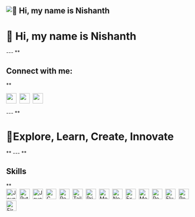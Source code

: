 ![👋 Hi, my name is Nishanth](https://mir-s3-cdn-cf.behance.net/project_modules/max_1200/79731568097599.5b50bca477735.jpg)
---
<div id="toc">
  <ul align="left" style="list-style: none">
    <summary>
      <h1>
        👋 Hi, my name is Nishanth
      </h1>
    </summary>
  </ul>
</div>
---
**<h2 align="left">Connect with me:</h2>** 
<p align="left"><a href="https://www.linkedin.com/in/www.linkedin.com/in/nishanthhks" target="_blank"><img src="https://img.shields.io/badge/LinkedIn-0077B5?style=for-the-badge&logo=linkedin&logoColor=white" height="28" style="margin-right: 4px"></a> <a href="https://github.com/https://github.com/nishanthhks" target="_blank"><img src="https://img.shields.io/badge/GitHub-100000?style=for-the-badge&logo=github&logoColor=white" height="28" style="margin-right: 4px"></a> <a href="nishanth.kkps@gmail.com" target="_blank"><img src="https://img.shields.io/badge/Gmail-D14836?style=for-the-badge&logo=gmail&logoColor=white" height="28" style="margin-right: 4px"></a></p>
---
 **<h1 align="left">🚀Explore, Learn, Create, Innovate</h1>**
---
 **<h2 align="left">Skills</h2>**

<div style="display: flex; flex-wrap: wrap; gap: 4px; justify-content: left;"><img src="https://img.shields.io/badge/JavaScript-F7DF1C?logo=javascript&logoColor=white" height="28" alt="JavaScript" style="margin-right: 4px"> <img src="https://img.shields.io/badge/Python-306998?logo=python&logoColor=white" height="28" alt="Python" style="margin-right: 4px"> <img src="https://img.shields.io/badge/Java-007396?logo=java&logoColor=white" height="28" alt="Java" style="margin-right: 4px"> <img src="https://img.shields.io/badge/C-A8B9CC?logo=c&logoColor=white" height="28" alt="C" style="margin-right: 4px"> <img src="https://img.shields.io/badge/React-20232A?logo=react&logoColor=61DAFB" height="28" alt="React" style="margin-right: 4px"> <img src="https://img.shields.io/badge/Tailwind_CSS-38B2AC?logo=tailwind-css&logoColor=white" height="28" alt="Tailwind CSS" style="margin-right: 4px"> <img src="https://img.shields.io/badge/Prisma-2D3748?logo=prisma&logoColor=white" height="28" alt="Prisma" style="margin-right: 4px"> <img src="https://img.shields.io/badge/Mongoose-880000?logo=mongoose&logoColor=white" height="28" alt="Mongoose" style="margin-right: 4px"> <img src="https://img.shields.io/badge/Node.js-8CC84B?logo=node.js&logoColor=white" height="28" alt="Node.js" style="margin-right: 4px"> <img src="https://img.shields.io/badge/Express-000000?logo=express&logoColor=white" height="28" alt="Express" style="margin-right: 4px"> <img src="https://img.shields.io/badge/MongoDB-4EA94B?logo=mongodb&logoColor=white" height="28" alt="MongoDB" style="margin-right: 4px"> <img src="https://img.shields.io/badge/PostgreSQL-316192?logo=postgresql&logoColor=white" height="28" alt="PostgreSQL" style="margin-right: 4px"> <img src="https://img.shields.io/badge/Flutter-02569B?logo=flutter&logoColor=white" height="28" alt="Flutter" style="margin-right: 4px"> <img src="https://img.shields.io/badge/Postman-FF6C37?logo=postman&logoColor=white" height="28" alt="Postman" style="margin-right: 4px"> <img src="https://img.shields.io/badge/Firebase-FFCA28?logo=firebase&logoColor=white" height="28" alt="Firebase" style="margin-right: 4px"></div>

